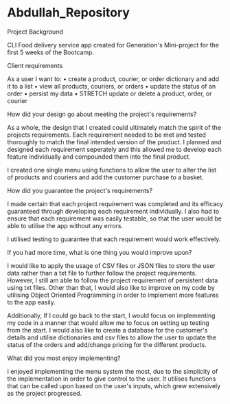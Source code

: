 # Abdullah_Repository

Project Background

CLI Food delivery service app created for Generation's Mini-project for the first 5 weeks of the Bootcamp. 



Client requirements


As a user I want to:
• create a product, courier, or order dictionary and add it to a list
• view all products, couriers, or orders
• update the status of an order
• persist my data
• STRETCH update or delete a product, order, or courier




How did your design go about meeting the project's requirements?

As a whole, the design that I created could ultimately match the spirit of the projects requirements.
Each requirement needed to be met and tested thoroughly to match the final intended version of the product.
I planned and designed each requirement seperately and this allowed me to develop each feature individually and compounded them into the final product.

I created one single menu using functions to allow the user to alter the list of products and couriers and add the customer purchase to a basket.



How did you guarantee the project's requirements?

I made certain that each project requirement was completed and its efficacy guaranteed through developing each requirement individually.
I also had to ensure that each requirement was easily testable, so that the user would be able to utilise the app without any errors.

I utilised testing to guarantee that each requirement would work effectively. 


If you had more time, what is one thing you would improve upon?

I would like to apply the usage of CSV files or JSON files to store the user data rather than a txt file to further follow the project requirements. However, I still am able to follow the project requirement of persistent data using txt files.
Other than that, I would also like to improve on my code by utilising Object Oriented Programming in order to implement more features to the app easily.

Additionally, If I could go back to the start, I would focus on implementing my code in a manner that would allow me to focus on setting up testing from the start. 
I would also like to create a database for the customer's details and utilise dictionaries and csv files to allow the user to update the status of the orders and add/change pricing for the different products.



What did you most enjoy implementing?

I enjoyed implementing the menu system the most, due to the simplicity of the implementation in order to give control to the user.
It utilises functions that can be called upon based on the user's inputs, which grew extensively as the project progressed.

